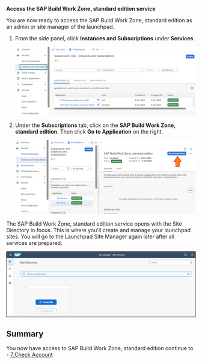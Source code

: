 **Access the SAP Build Work Zone, standard edition service**

You are now ready to access the SAP Build Work Zone, standard edition as an admin or site manager of the launchpad.


1. From the side panel, click **Instances and Subscriptions** under **Services**.
  
     ![](https://github.com/SAP-samples/teched2023-XP162/blob/main/Exercises/Images/cllickinstances.png)

2. Under the <strong>Subscriptions</strong> tab, click on the <strong> SAP Build Work Zone, standard edition</strong>. Then click <strong>Go to Application</strong> on the right.</p>
  
     ![](https://github.com/SAP-samples/teched2023-XP162/blob/main/Exercises/Images/gotoworkzone.png)

The SAP Build Work Zone, standard edition service opens with the Site Directory in focus. This is where you'll create and manage your launchpad sites. You will go to the Launchpad Site Manager again later after all services are prepared.

![](https://github.com/SAP-samples/teched2023-XP162/blob/main/Exercises/Images/Open_site_directory.png)


## Summary

You now have access to SAP Build Work Zone, standard edition continue to - [7_Check Account](https://github.com/SAP-samples/teched2023-XP162/blob/main/Exercises/2_Setup/7_Check%20Account.md)
